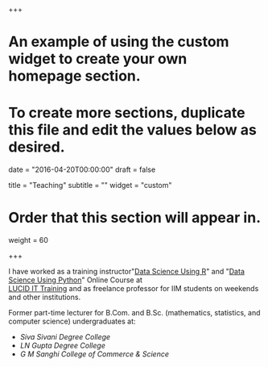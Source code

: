 +++
# An example of using the custom widget to create your own homepage section.
# To create more sections, duplicate this file and edit the values below as desired.

date = "2016-04-20T00:00:00"
draft = false

title = "Teaching"
subtitle = ""
widget = "custom"

# Order that this section will appear in.
weight = 60

+++

I have worked as a training instructor"<a href = "https://github.com/sumendar/FoundationOfStatsDSAIMLwithR-apr18" target="_blank">Data Science Using R</a>" and "<a href = "https://github.com/sumendar/FoundationOfStatsDSAIMLwithPython-june18" target="_blank">Data Science Using Python</a>" Online Course at </br> <a href = "http://www.lucidittraining.com/" target="_blank">LUCID IT Training</a> and as freelance professor for IIM students on weekends and other institutions.   

Former part-time lecturer for B.Com. and B.Sc. (mathematics, statistics, and computer science) undergraduates at:    
  - *Siva Sivani Degree College*    
  - *LN Gupta Degree College*  
  - *G M Sanghi College of Commerce & Science*
